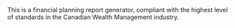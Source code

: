 This is a financial planning report generator, compliant with the highest level of standards in the Canadian Wealth Management industry. 
